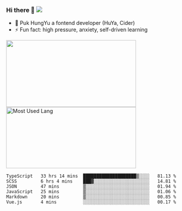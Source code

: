 ### Hi there 👋   ![](https://komarev.com/ghpvc/?username=trojan0523&color=ff69b4&label=PV+Since+2020-1-1)

 - 🔭 Puk HungYu a fontend developer (HuYa, Cider)
 - ⚡ Fun fact: high pressure, anxiety, self-driven learning 

 <img align="left" width="350px" height="180px" src="https://github-readme-stats.vercel.app/api?username=trojan0523&show_icons=true&icon_color=199861&count_private=true" />
 
 <img width="350px" height="165px" alt="Most Used Lang" src="https://github-readme-stats.vercel.app/api/top-langs/?username=trojan0523&layout=compact"/>
 

 <!--START_SECTION:waka-->

```text
TypeScript   33 hrs 14 mins  ████████████████████▒░░░░   81.13 %
SCSS         6 hrs 4 mins    ███▓░░░░░░░░░░░░░░░░░░░░░   14.81 %
JSON         47 mins         ▒░░░░░░░░░░░░░░░░░░░░░░░░   01.94 %
JavaScript   25 mins         ▒░░░░░░░░░░░░░░░░░░░░░░░░   01.06 %
Markdown     20 mins         ▒░░░░░░░░░░░░░░░░░░░░░░░░   00.85 %
Vue.js       4 mins          ░░░░░░░░░░░░░░░░░░░░░░░░░   00.17 %
```

<!--END_SECTION:waka-->

 
<!--
**Trojan0523/Trojan0523** is a ✨ _special_ ✨ repository because its `README.md` (this file) appears on your GitHub profile.

Here are some ideas to get you started:

- 👯 looking to collaborate on where? i don`t know
- 🤔 I’m looking for help with ...
- 💬 Ask me about ...
- 📫 How to reach me: ...
- 😄 Pronouns: ...
- ⚡ Fun fact: ...
![](https://komarev.com/ghpvc/?username=trojan0523)
-->
